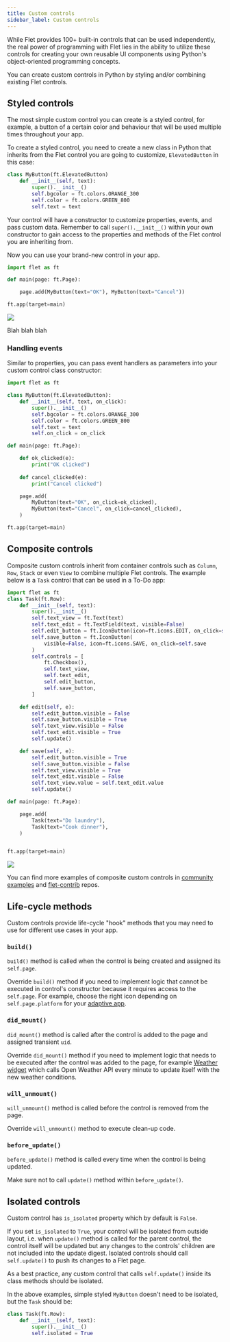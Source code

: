 ```yaml
---
title: Custom controls
sidebar_label: Custom controls
---
```


While Flet provides 100+ built-in controls that can be used independently, the real power of programming with Flet lies in the ability to utilize these controls for creating your own reusable UI components using Python's object-oriented programming concepts.

You can create custom controls in Python by styling and/or combining existing Flet controls.

## Styled controls

The most simple custom control you can create is a styled control, for example, a button of a certain color and behaviour that will be used multiple times throughout your app.

To create a styled control, you need to create a new class in Python that inherits from the Flet control you are going to customize, `ElevatedButton` in this case:

```python
class MyButton(ft.ElevatedButton)
    def __init__(self, text):
        super().__init__()
        self.bgcolor = ft.colors.ORANGE_300
        self.color = ft.colors.GREEN_800
        self.text = text     
```
Your control will have a constructor to customize properties, events, and pass custom data. Remember to call `super().__init__()` within your own constructor to gain access to the properties and methods of the Flet control you are inheriting from.

Now you can use your brand-new control in your app.

```python
import flet as ft

def main(page: ft.Page):

    page.add(MyButton(text="OK"), MyButton(text="Cancel"))

ft.app(target=main)

```
<img src="/img/docs/custom-controls/styled-controls.png" className="screenshot-20" />

Blah blah blah
### Handling events

Similar to properties, you can pass event handlers as parameters into your custom control class constructor:

```python
import flet as ft

class MyButton(ft.ElevatedButton):
    def __init__(self, text, on_click):
        super().__init__()
        self.bgcolor = ft.colors.ORANGE_300
        self.color = ft.colors.GREEN_800
        self.text = text
        self.on_click = on_click

def main(page: ft.Page):

    def ok_clicked(e):
        print("OK clicked")
    
    def cancel_clicked(e):
        print("Cancel clicked")

    page.add(
        MyButton(text="OK", on_click=ok_clicked),
        MyButton(text="Cancel", on_click=cancel_clicked),
    )

ft.app(target=main)
```

## Composite controls

Composite custom controls inherit from container controls such as `Column`, `Row`, `Stack` or even `View` to combine multiple Flet controls. The example below is a `Task` control that can be used in a To-Do app:

```python
import flet as ft
class Task(ft.Row):
    def __init__(self, text):
        super().__init__()
        self.text_view = ft.Text(text)
        self.text_edit = ft.TextField(text, visible=False)
        self.edit_button = ft.IconButton(icon=ft.icons.EDIT, on_click=self.edit)
        self.save_button = ft.IconButton(
            visible=False, icon=ft.icons.SAVE, on_click=self.save
        )
        self.controls = [
            ft.Checkbox(),
            self.text_view,
            self.text_edit,
            self.edit_button,
            self.save_button,
        ]

    def edit(self, e):
        self.edit_button.visible = False
        self.save_button.visible = True
        self.text_view.visible = False
        self.text_edit.visible = True
        self.update()

    def save(self, e):
        self.edit_button.visible = True
        self.save_button.visible = False
        self.text_view.visible = True
        self.text_edit.visible = False
        self.text_view.value = self.text_edit.value
        self.update()

def main(page: ft.Page):

    page.add(
        Task(text="Do laundry"),
        Task(text="Cook dinner"),
    )


ft.app(target=main)
```

<img src="/img/docs/custom-controls/composite-controls.gif" className="screenshot-60" />

You can find more examples of composite custom controls in [community examples](https://github.com/flet-dev/examples/tree/main/python/community) and [flet-contrib](https://github.com/flet-dev/flet-contrib/tree/main/flet_contrib) repos.

## Life-cycle methods 

Custom controls provide life-cycle "hook" methods that you may need to use for different use cases in your app.

### `build()`

`build()` method is called when the control is being created and assigned its `self.page`. 

Override `build()` method if you need to implement logic that cannot be executed in control's constructor because it requires access to the `self.page`. For example, choose the right icon depending on `self.page.platform` for your [adaptive app](adaptive-apps#custom-adaptive-controls). 

### `did_mount()` 

`did_mount()` method is called after the control is added to the page and assigned transient `uid`.

Override `did_mount()` method if you need to implement logic that needs to be executed after the control was added to the page, for example [Weather widget](https://github.com/flet-dev/examples/tree/main/python/community/weather_widget) which calls Open Weather API every minute to update itself with the new weather conditions.

### `will_unmount()` 

`will_unmount()` method is called before the control is removed from the page.

Override `will_unmount()` method to execute clean-up code.

### `before_update()`

`before_update()` method is called every time when the control is being updated.

Make sure not to call `update()` method within `before_update()`.

## Isolated controls

Custom control has `is_isolated` property which by default is `False`. 

If you set `is_isolated` to `True`, your control will be isolated from outside layout, i.e. when `update()` method is called for the parent control, the control itself will be updated but any changes to the controls' children are not included into the update digest. Isolated controls should call `self.update()` to push its changes to a Flet page.

As a best practice, any custom control that calls `self.update()` inside its class methods should be isolated.

In the above examples, simple styled `MyButton` doesn't need to be isolated, but the `Task` should be:

```python
class Task(ft.Row):
    def __init__(self, text):
        super().__init__()
        self.isolated = True
``` 
